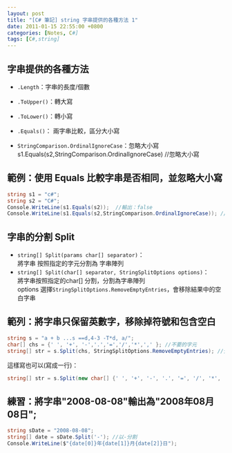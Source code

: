 ```yaml
---
layout: post
title: "[C# 筆記] string 字串提供的各種方法 1"
date: 2011-01-15 22:55:00 +0800
categories: [Notes, C#]
tags: [C#,string]
---
```


## 字串提供的各種方法

- `.Length`：字串的長度/個數
- `.ToUpper()`：轉大寫
- `.ToLower()`：轉小寫  

- `.Equals()`： 兩字串比較，區分大小寫
- `StringComparison.OrdinalIgnoreCase`：忽略大小寫
s1.Equals(s2,StringComparison.OrdinalIgnoreCase) //忽略大小寫

## 範例：使用 Equals 比較字串是否相同，並忽略大小寫
``` c#
string s1 = "c#";
string s2 = "C#";
Console.WriteLine(s1.Equals(s2));  //輸出：false
Console.WriteLine(s1.Equals(s2,StringComparison.OrdinalIgnoreCase)); //輸出：true
```

## 字串的分割 Split

- `string[] Split(params char[] separator)`：  
將字串 按照指定的字元分割為 字串陣列  
- `string[] Split(char[] separator, StringSplitOptions options)`：  
將字串按照指定的char[] 分割，分割為字串陣列  
options 選擇`StringSplitOptions.RemoveEmptyEntries`，會移除結果中的空白字串  

## 範列：將字串只保留英數字，移除掉符號和包含空白

```c#
string s = "a + b ...s ==d,4-3 -T*d, a/";
char[] chs = {' ', '+', '-','.','=','/','*',',' }; //不要的字元
string[] str = s.Split(chs, StringSplitOptions.RemoveEmptyEntries); //分割字串，移除空白
```
這樣寫也可以(寫成一行)：
```c#
string[] str = s.Split(new char[] {' ', '+', '-', '.', '=', '/', '*', ',' }, StringSplitOptions.RemoveEmptyEntries); //分割字串，移除空白
```

## 練習：將字串"2008-08-08"輸出為"2008年08月08日";
```c#
string sDate = "2008-08-08";
string[] date = sDate.Split('-'); //以-分割
Console.WriteLine($"{date[0]}年{date[1]}月{date[2]}日");
```
